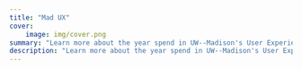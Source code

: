 ```yaml
---
title: "Mad UX"
cover:
    image: img/cover.png
summary: "Learn more about the year spend in UW--Madison's User Experience Design Capstone Certificate."
description: "Learn more about the year spend in UW--Madison's User Experience Design Capstone Certificate."
---
```

